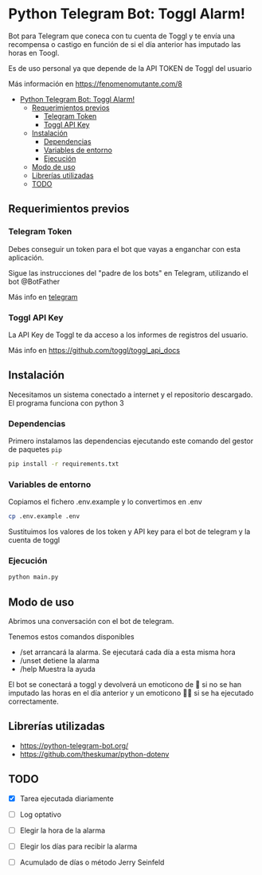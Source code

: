 # Python Telegram Bot: Toggl Alarm!

Bot para Telegram que coneca con tu cuenta de Toggl y te envía una recompensa o castigo en función de si el día anterior has imputado las horas en Toogl.

Es de uso personal ya que depende de la API TOKEN de Toggl del usuario

Más información en https://fenomenomutante.com/8

<!-- TOC -->

- [Python Telegram Bot: Toggl Alarm!](#python-telegram-bot-toggl-alarm)
    - [Requerimientos previos](#requerimientos-previos)
        - [Telegram Token](#telegram-token)
        - [Toggl API Key](#toggl-api-key)
    - [Instalación](#instalación)
        - [Dependencias](#dependencias)
        - [Variables de entorno](#variables-de-entorno)
        - [Ejecución](#ejecución)
    - [Modo de uso](#modo-de-uso)
    - [Librerías utilizadas](#librerías-utilizadas)
    - [TODO](#todo)

<!-- /TOC -->

## Requerimientos previos

### Telegram Token
Debes conseguir un token para el bot que vayas a enganchar con esta aplicación.

Sigue las instrucciones del "padre de los bots" en Telegram, utilizando el bot @BotFather

Más info en [telegram](https://core.telegram.org/bots#3-how-do-i-create-a-bot)

### Toggl API Key

La API Key de Toggl te da acceso a los informes de registros del usuario. 

Más info en https://github.com/toggl/toggl_api_docs

## Instalación

Necesitamos un sistema conectado a internet y el repositorio descargado. El programa funciona con python 3

### Dependencias

Primero instalamos las dependencias ejecutando este comando del gestor de paquetes `pip`

```bash
pip install -r requirements.txt
```

### Variables de entorno

Copiamos el fichero .env.example y lo convertimos en .env

```bash
cp .env.example .env
```

Sustituimos los valores de los token y API key para el bot de telegram y la cuenta de toggl

### Ejecución

```bash
python main.py
```

## Modo de uso

Abrimos una conversación con el bot de telegram.

Tenemos estos comandos disponibles

- /set arrancará la alarma. Se ejecutará cada día a esta misma hora
- /unset detiene la alarma
- /help Muestra la ayuda

El bot se conectará a toggl y devolverá un emoticono de 💩 si no se han imputado las horas en el día anterior y un emoticono 💃🏻 si se ha ejecutado correctamente.

## Librerías utilizadas

- https://python-telegram-bot.org/
- https://github.com/theskumar/python-dotenv

## TODO
- [x] Tarea ejecutada diariamente
- [ ] Log optativo
- [ ] Elegir la hora de la alarma
- [ ] Elegir los días para recibir la alarma
- [ ] Acumulado de días o método Jerry Seinfeld

